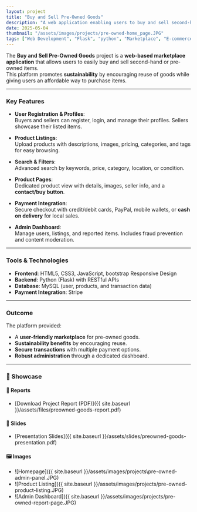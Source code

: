 ```yaml
---
layout: project
title: "Buy and Sell Pre-Owned Goods"
description: "A web application enabling users to buy and sell second-hand items with secure transactions, user profiles, and admin control."
date: 2025-05-04
thumbnail: "/assets/images/projects/pre-owned-home_page.JPG"
tags: ["Web Development", "Flask", "python", "Marketplace", "E-commerce"]
---
```


The **Buy and Sell Pre-Owned Goods** project is a **web-based marketplace application** that allows users to easily buy and sell second-hand or pre-owned items.  
This platform promotes **sustainability** by encouraging reuse of goods while giving users an affordable way to purchase items.  

---

### Key Features
- **User Registration & Profiles**:  
  Buyers and sellers can register, login, and manage their profiles. Sellers showcase their listed items.  

- **Product Listings**:  
  Upload products with descriptions, images, pricing, categories, and tags for easy browsing.  

- **Search & Filters**:  
  Advanced search by keywords, price, category, location, or condition.  

- **Product Pages**:  
  Dedicated product view with details, images, seller info, and a **contact/buy button**.  

- **Payment Integration**:  
  Secure checkout with credit/debit cards, PayPal, mobile wallets, or **cash on delivery** for local sales.  

- **Admin Dashboard**:  
  Manage users, listings, and reported items. Includes fraud prevention and content moderation.  

---

### Tools & Technologies
- **Frontend**: HTML5, CSS3, JavaScript, bootstrap Responsive Design  
- **Backend**: Python (Flask) with RESTful APIs  
- **Database**: MySQL (user, products, and transaction data)  
- **Payment Integration**: Stripe  

---

### Outcome
The platform provided:  
- A **user-friendly marketplace** for pre-owned goods.  
- **Sustainability benefits** by encouraging reuse.  
- **Secure transactions** with multiple payment options.  
- **Robust administration** through a dedicated dashboard.  

---

### 📂 Showcase

#### 📄 Reports  
- [Download Project Report (PDF)]({{ site.baseurl }}/assets/files/preowned-goods-report.pdf)  

#### 📑 Slides  
- [Presentation Slides]({{ site.baseurl }}/assets/slides/preowned-goods-presentation.pdf)  

#### 🖼️ Images  
- ![Homepage]({{ site.baseurl }}/assets/images/projects\pre-owned-admin-panel.JPG)  
- ![Product Listing]({{ site.baseurl }}/assets/images/projects/pre-owned-product-listing.JPG)  
- ![Admin Dashboard]({{ site.baseurl }}/assets/images/projects/pre-owned-report-page.JPG)  
